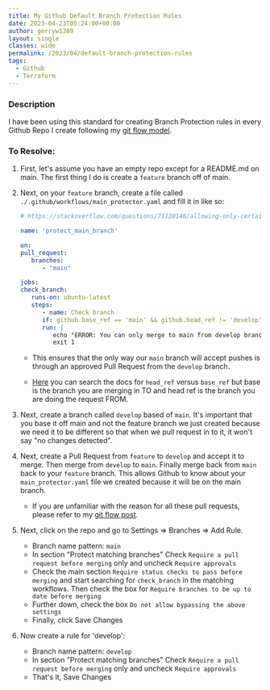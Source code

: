 ```yaml
---
title: My Github Default Branch Protection Rules
date: 2023-04-23T05:24:00+00:00
author: gerryw1389
layout: single
classes: wide
permalink: /2023/04/default-branch-protection-rules
tags:
  - Github
  - Terraform
---
```

<!--more-->

### Description

I have been using this standard for creating Branch Protection rules in every Github Repo I create following my [git flow model](https://automationadmin.com/2023/04/git-flow-model).

### To Resolve:

1. First, let's assume you have an empty repo except for a README.md on main. The first thing I do is create a `feature` branch off of main.

1. Next, on your `feature` branch, create a file called `./.github/workflows/main_protector.yaml` and fill it in like so:

   ```yaml
   # https://stackoverflow.com/questions/71120146/allowing-only-certain-branches-to-pr-merge-to-mainmaster-branch

   name: 'protect_main_branch'

   on:
   pull_request:
      branches:
         - "main"

   jobs:
   check_branch:
      runs-on: ubuntu-latest
      steps:
         - name: Check branch
         if: github.base_ref == 'main' && github.head_ref != 'develop'
         run: |
            echo "ERROR: You can only merge to main from develop branch."
            exit 1

   ```

   - This ensures that the only way our `main` branch will accept pushes is through an approved Pull Request from the `develop` branch.
   
   - [Here](https://docs.github.com/en/actions/learn-github-actions/contexts) you can search the docs for `head_ref` versus `base_ref` but base is the branch you are merging in TO and head ref is the branch you are doing the request FROM.

1. Next, create a branch called `develop` based of `main`. It's important that you base it off main and not the feature branch we just created because we need it to be different so that when we pull request in to it, it won't say "no changes detected".

1. Next, create a Pull Request from `feature` to `develop` and accept it to merge. Then merge from `develop` to `main`. Finally merge back from `main` back to your `feature` branch. This allows Github to know about your `main_protector.yaml` file we created because it will be on the main branch.

   - If you are unfamiliar with the reason for all these pull requests, please refer to my [git flow post](https://automationadmin.com/2023/04/git-flow-model).

1. Next, click on the repo and go to Settings => Branches => Add Rule.
   - Branch name pattern: `main`
   - In section "Protect matching branches" Check `Require a pull request before merging` only and uncheck `Require approvals`
   - Check the main section `Require status checks to pass before merging` and start searching for `check_branch` in the matching workflows. Then check the box for `Require branches to be up to date before merging`
   - Further down, check the box `Do not allow bypassing the above settings`
   - Finally, click Save Changes

1. Now create a rule for 'develop':
   - Branch name pattern: `develop`
   - In section "Protect matching branches" Check `Require a pull request before merging` only and uncheck `Require approvals`
   - That's it, Save Changes
